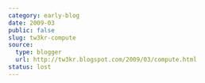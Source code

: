 ```yaml
---
category: early-blog
date: 2009-03
public: false
slug: tw3kr-compute
source:
  type: blogger
  url: http://tw3kr.blogspot.com/2009/03/compute.html
status: lost
---
```

